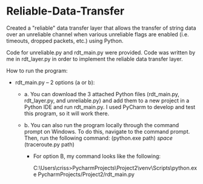 # Reliable-Data-Transfer

Created a "reliable" data transfer layer that allows the transfer of string data over an unreliable 
channel when various unreliable flags are enabled (i.e. timeouts, dropped packets, etc.) using Python.

Code for unreliable.py and rdt_main.py were provided. Code was written by me in rdt_layer.py in order
to implement the reliable data transfer layer.


How to run the program:

- rdt_main.py – 2 options (a or b):

   - a. You can download the 3 attached Python files (rdt_main.py, rdt_layer.py, and
unreliable.py) and add them to a new project in a Python IDE and run rdt_main.py. I
used PyCharm to develop and test this program, so it will work there.

   - b. You can also run the program locally through the command prompt on Windows. To do this,
navigate to the command prompt. Then, run the following command:
(python.exe path) *space* (traceroute.py path)

     - For option B, my command looks like the following:

       C:\Users\criss>PycharmProjects\Project2\venv\Scripts\python.exe PycharmProjects/Project2/rdt_main.py
